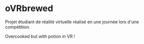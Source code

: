# oVRbrewed
Projet étudiant de réalité virtuelle réalisé en une journée lors d'une compétition.

Overcooked but with potion in VR !

